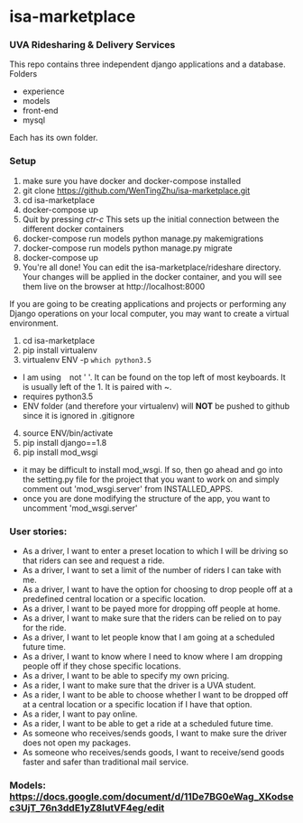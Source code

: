 # isa-marketplace

### UVA Ridesharing & Delivery Services

This repo contains three independent django applications and a database.
Folders
* experience
* models
* front-end
* mysql

Each has its own folder.




### Setup
1. make sure you have docker and docker-compose installed
2. git clone https://github.com/WenTingZhu/isa-marketplace.git
3. cd isa-marketplace
4. docker-compose up
5. Quit by pressing *ctr-c* This sets up the initial connection between the different docker containers
4. docker-compose run models python manage.py makemigrations
5. docker-compose run models python manage.py migrate
6. docker-compose up
7. You're all done! You can edit the isa-marketplace/rideshare directory. Your changes will be applied in the docker container, and you will see them live on the browser at http://localhost:8000

If you are going to be creating applications and projects or performing any Django operations on your local computer, you may want to create a virtual environment.
1. cd isa-marketplace
2. pip install virtualenv
3. virtualenv ENV -p `which python3.5`
  * I am using ` ` not ' '. It can be found on the top left of most keyboards. It is usually left of the 1. It is paired with ~.
  * requires python3.5
  * ENV folder (and therefore your virtualenv) will **NOT** be pushed to github since it is ignored in .gitignore
4. source ENV/bin/activate
5. pip install django==1.8
6. pip install mod_wsgi
  * it may be difficult to install mod_wsgi. If so, then go ahead and go into the setting.py file for the project that you want to work on and simply comment out 'mod_wsgi.server' from INSTALLED_APPS.
  * once you are done modifying the structure of the app, you want to uncomment 'mod_wsgi.server'



### User stories:
- As a driver, I want to enter a preset location to which I will be driving so that riders can see and request a ride.
- As a driver, I want to set a limit of the number of riders I can take with me.
- As a driver, I want to have the option for choosing to drop people off at a predefined central location or a specific location.
- As a driver, I want to be payed more for dropping off people at home.
- As a driver, I want to make sure that the riders can be relied on to pay for the ride.
- As a driver, I want to let people know that I am going at a scheduled future time.
- As a driver, I want to know where I need to know where I am dropping people off if they chose specific locations.
- As a driver, I want to be able to specify my own pricing.
- As a rider, I want to make sure that the driver is a UVA student.
- As a rider, I want to be able to choose whether I want to be dropped off at a central location or a specific location if I have that option.
- As a rider, I want to pay online.
- As a rider, I want to be able to get a ride at a scheduled future time.
- As someone who receives/sends goods, I want to make sure the driver does not open my packages.
- As someone who receives/sends goods, I want to receive/send goods faster and safer than traditional mail service.

### Models: https://docs.google.com/document/d/11De7BG0eWag_XKodsec3UjT_76n3ddE1yZ8IutVF4eg/edit
